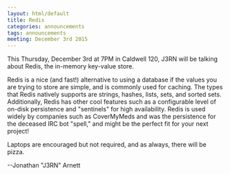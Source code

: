 ```yaml
---
layout: html/default
title: Redis
categories: announcements
tags: announcements
meeting: December 3rd 2015
---
```

This Thursday, December 3rd at 7PM in Caldwell 120, J3RN will be talking about Redis, the in-memory key-value store.

Redis is a nice (and fast!) alternative to using a database if the values you are trying to store are simple, and is commonly used for caching. The types that Redis natively supports are strings, hashes, lists, sets, and sorted sets. Additionally, Redis has other cool features such as a configurable level of on-disk persistence and "sentinels" for high availability. Redis is used widely by companies such as CoverMyMeds and was the persistence for the deceased IRC bot "spell," and might be the perfect fit for your next project!

Laptops are encouraged but not required, and as always, there will be pizza.

--Jonathan "J3RN" Arnett
